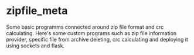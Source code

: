 # zipfile_meta
Some basic programms connected around zip file format and crc calculating. Here's some custom programs such as
zip file information provider, specific file from archive deleting, crc calculating and deploying it using sockets and flask.
